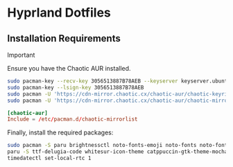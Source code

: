 # Hyprland Dotfiles

## Installation Requirements

> [!IMPORTANT]
> Ensure you have the Chaotic AUR installed.

```bash
sudo pacman-key --recv-key 3056513887B78AEB --keyserver keyserver.ubuntu.com
sudo pacman-key --lsign-key 3056513887B78AEB
sudo pacman -U 'https://cdn-mirror.chaotic.cx/chaotic-aur/chaotic-keyring.pkg.tar.zst'
sudo pacman -U 'https://cdn-mirror.chaotic.cx/chaotic-aur/chaotic-mirrorlist.pkg.tar.zst'
```

```conf
[chaotic-aur]
Include = /etc/pacman.d/chaotic-mirrorlist
```

Finally, install the required packages:

```bash
sudo pacman -S paru brightnessctl noto-fonts-emoji noto-fonts noto-fonts-cjk waybar bluez blueman xdg-desktop-portal-hyprland swww ttf-jetbrains-mono-nerd nautilus bibata-cursor-theme swaync nwg-look ghostty hy3 fcitx5-config-qt fcitx5 fcitx5-qt fcitx5-gtk fcitx5-unikey zen-browser
paru -S ttf-delugia-code whitesur-icon-theme catppuccin-gtk-theme-mocha
timedatectl set-local-rtc 1
```
